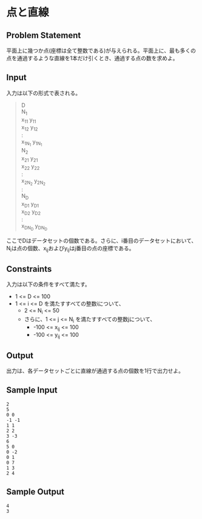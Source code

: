 点と直線
=

Problem Statement
-

平面上に幾つか点(座標は全て整数である)が与えられる。平面上に、最も多くの点を通過するような直線を1本だけ引くとき、通過する点の数を求めよ。

Input
-

入力は以下の形式で表される。

> D<br>
> N<sub>1</sub><br>
> x<sub>11</sub> y<sub>11</sub><br>
> x<sub>12</sub> y<sub>12</sub><br>
> :<br>
> x<sub>1N<sub>1</sub></sub> y<sub>1N<sub>1</sub></sub><br>
> N<sub>2</sub><br>
> x<sub>21</sub> y<sub>21</sub><br>
> x<sub>22</sub> y<sub>22</sub><br>
> :<br>
> x<sub>2N<sub>2</sub></sub> y<sub>2N<sub>2</sub></sub><br>
> :<br>
> N<sub>D</sub><br>
> x<sub>D1</sub> y<sub>D1</sub><br>
> x<sub>D2</sub> y<sub>D2</sub><br>
> :<br>
> x<sub>DN<sub>D</sub></sub> y<sub>DN<sub>D</sub></sub><br>

ここでDはデータセットの個数である。さらに、i番目のデータセットにおいて、N<sub>i</sub>は点の個数、x<sub>ij</sub>およびy<sub>ij</sub>はj番目の点の座標である。

Constraints
-

入力は以下の条件をすべて満たす。

* 1 <= D <= 100
* 1 <= i <= D を満たすすべての整数iについて、
    * 2 <= N<sub>i</sub> <= 50
    * さらに、1 <= j <= N<sub>i</sub> を満たすすべての整数jについて、
        * -100 <= x<sub>ij</sub> <= 100
        * -100 <= y<sub>ij</sub> <= 100

Output
-

出力は、各データセットごとに直線が通過する点の個数を1行で出力せよ。

Sample Input
-

    2
    5
    0 0
    -1 -1
    1 1
    2 2
    3 -3
    6
    5 0
    0 -2
    0 1
    0 7
    1 3
    2 4

Sample Output
--

    4
    3

